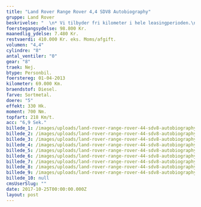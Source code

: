```yaml
---
title: "Land Rover Range Rover 4,4 SDV8 Autobiography"
gruppe: Land Rover
beskrivelse: "  \n* Vi tilbyder fri kilometer i hele leasingperioden.\n\n * Cap Approved Garantiforsikring i hele leasingperioden. (valgfri)\n\n * Vi tilbyder kaskoforsikring på alle vores biler\n\n * Sæson, split/deleleasing og erhvervsleasing – vi har hele paletten.\n\n * Du vælger selv perioden: 6, 12, 24 eller 36 måneder.\n\n * Har vi ikke bilen på lager, dedikere vi os til at finde den helt rigtige og står for importen.\n___________________________\n\n https://www.bilbasen.dk/find-en-forhandler/bilforhandler-capleasing-aps-id11837\n\n"
foerstegangsydelse: 98.800 Kr.
maanedlig_ydelse: 7.480 Kr.
restvaerdi: 410.000 Kr. eks. Moms/afgift.
volumen: "4,4"
cylindre: "8"
antal_ventiler: "0"
gear: "8"
traek: Nej.
btype: Personbil.
foerstereg: 01-04-2013
kilometer: 69.000 Km.
braendstof: Diesel.
farve: Sortmetal.
doere: "5"
effekt: 330 Hk.
moment: 700 Nm.
topfart: 218 Km/t.
acc: "6,9 Sek."
billede_1: /images/uploads/land-rover-range-rover-44-sdv8-autobiography/l1.jpg
billede_2: /images/uploads/land-rover-range-rover-44-sdv8-autobiography/2l.jpg
billede_3: /images/uploads/land-rover-range-rover-44-sdv8-autobiography/3l.jpg
billede_4: /images/uploads/land-rover-range-rover-44-sdv8-autobiography/4l.jpg
billede_5: /images/uploads/land-rover-range-rover-44-sdv8-autobiography/5l.jpg
billede_6: /images/uploads/land-rover-range-rover-44-sdv8-autobiography/6l.jpg
billede_7: /images/uploads/land-rover-range-rover-44-sdv8-autobiography/7l.jpg
billede_8: /images/uploads/land-rover-range-rover-44-sdv8-autobiography/8l.jpg
billede_9: /images/uploads/land-rover-range-rover-44-sdv8-autobiography/9l.jpg
billede_10: null
cmsUserSlug: ""
date: 2017-10-25T00:00:00.000Z
layout: post
---
```


